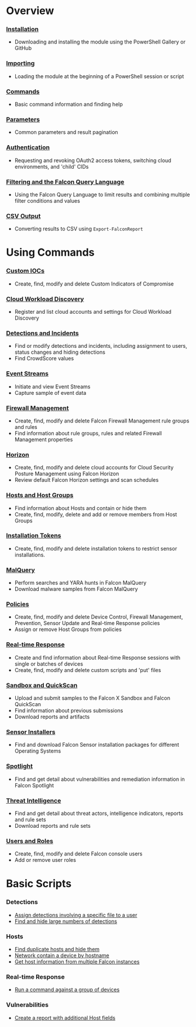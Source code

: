 # Overview

### [Installation](https://github.com/CrowdStrike/psfalcon/wiki/Installation)
* Downloading and installing the module using the PowerShell Gallery or GitHub

### [Importing](https://github.com/CrowdStrike/psfalcon/wiki/Importing)
* Loading the module at the beginning of a PowerShell session or script

### [Commands](https://github.com/CrowdStrike/psfalcon/wiki/Commands)
* Basic command information and finding help

### [Parameters](https://github.com/CrowdStrike/psfalcon/wiki/Parameters)
* Common parameters and result pagination

### [Authentication](https://github.com/CrowdStrike/psfalcon/wiki/Authentication)
* Requesting and revoking OAuth2 access tokens, switching cloud environments, and 'child' CIDs

### [Filtering and the Falcon Query Language](https://github.com/CrowdStrike/psfalcon/wiki/Filtering-and-the-Falcon-Query-Language)
* Using the Falcon Query Language to limit results and combining multiple filter conditions and values

### [CSV Output](https://github.com/CrowdStrike/psfalcon/wiki/CSV-Output)
* Converting results to CSV using `Export-FalconReport`

# Using Commands

### [Custom IOCs](https://github.com/CrowdStrike/psfalcon/wiki/Custom-IOCs)
* Create, find, modify and delete Custom Indicators of Compromise

### [Cloud Workload Discovery](https://github.com/CrowdStrike/psfalcon/wiki/Cloud-Workload-Discovery)
* Register and list cloud accounts and settings for Cloud Workload Discovery

### [Detections and Incidents](https://github.com/CrowdStrike/psfalcon/wiki/Detections-and-Incidents)
* Find or modify detections and incidents, including assignment to users, status changes and hiding detections
* Find CrowdScore values

### [Event Streams](https://github.com/CrowdStrike/psfalcon/wiki/Event-Streams)
* Initiate and view Event Streams
* Capture sample of event data

### [Firewall Management](https://github.com/CrowdStrike/psfalcon/wiki/Firewall-Management)
* Create, find, modify and delete Falcon Firewall Management rule groups and rules
* Find information about rule groups, rules and related Firewall Management properties

### [Horizon](https://github.com/CrowdStrike/psfalcon/wiki/Horizon)
* Create, find, modify and delete cloud accounts for Cloud Security Posture Management using Falcon Horizon
* Review default Falcon Horizon settings and scan schedules

### [Hosts and Host Groups](https://github.com/CrowdStrike/psfalcon/wiki/Hosts-and-Host-Groups)
* Find information about Hosts and contain or hide them
* Create, find, modify, delete and add or remove members from Host Groups

### [Installation Tokens](https://github.com/CrowdStrike/psfalcon/wiki/Installation-Tokens)
* Create, find, modify and delete installation tokens to restrict sensor installations.

### [MalQuery](https://github.com/CrowdStrike/psfalcon/wiki/MalQuery)
* Perform searches and YARA hunts in Falcon MalQuery
* Download malware samples from Falcon MalQuery

### [Policies](https://github.com/CrowdStrike/psfalcon/wiki/Policies)
* Create, find, modify and delete Device Control, Firewall Management, Prevention, Sensor Update and Real-time Response policies
* Assign or remove Host Groups from policies

### [Real-time Response](https://github.com/CrowdStrike/psfalcon/wiki/Real-time-Response)
* Create and find information about Real-time Response sessions with single or batches of devices
* Create, find, modify and delete custom scripts and 'put' files

### [Sandbox and QuickScan](https://github.com/CrowdStrike/psfalcon/wiki/Sandbox-and-QuickScan)
* Upload and submit samples to the Falcon X Sandbox and Falcon QuickScan
* Find information about previous submissions
* Download reports and artifacts

### [Sensor Installers](https://github.com/CrowdStrike/psfalcon/wiki/Sensor-Installers)
* Find and download Falcon Sensor installation packages for different Operating Systems

### [Spotlight](https://github.com/CrowdStrike/psfalcon/wiki/Spotlight)
* Find and get detail about vulnerabilities and remediation information in Falcon Spotlight

### [Threat Intelligence](https://github.com/CrowdStrike/psfalcon/wiki/Threat-Intelligence)
* Find and get detail about threat actors, intelligence indicators, reports and rule sets
* Download reports and rule sets

### [Users and Roles](https://github.com/CrowdStrike/psfalcon/wiki/Users-and-Roles)
* Create, find, modify and delete Falcon console users
* Add or remove user roles

# Basic Scripts

### Detections
* [Assign detections involving a specific file to a user](https://github.com/CrowdStrike/psfalcon/wiki/Basic-Scripts#assign-detections-involving-a-specific-file-to-a-user)
* [Find and hide large numbers of detections](https://github.com/CrowdStrike/psfalcon/wiki/Basic-Scripts#find-and-hide-large-numbers-of-detections)

### Hosts
* [Find duplicate hosts and hide them](https://github.com/CrowdStrike/psfalcon/wiki/Basic-Scripts#find-duplicate-hosts-and-hide-them)
* [Network contain a device by hostname](https://github.com/CrowdStrike/psfalcon/wiki/Basic-Scripts#network-contain-a-device-by-hostname)
* [Get host information from multiple Falcon instances](https://github.com/CrowdStrike/psfalcon/wiki/Basic-Scripts#get-host-information-from-multiple-falcon-instances)

### Real-time Response
* [Run a command against a group of devices](https://github.com/CrowdStrike/psfalcon/wiki/Basic-Scripts#run-a-command-against-a-group-of-devices)

### Vulnerabilities
* [Create a report with additional Host fields](https://github.com/CrowdStrike/psfalcon/wiki/Basic-Scripts#create-a-report-with-additional-host-fields)